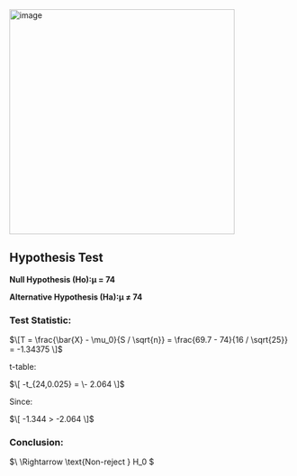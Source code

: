 <img width="400" alt="image" src="https://github.com/user-attachments/assets/fb3678a8-910f-4629-af5d-5d28919c6dc1" />  

## Hypothesis Test

**Null Hypothesis (Ho):μ = 74**     

**Alternative Hypothesis (Ha):μ ≠ 74**  


### Test Statistic:

$\[T = \frac{\bar{X} - \mu_0}{S / \sqrt{n}} = \frac{69.7 - 74}{16 / \sqrt{25}} = -1.34375 \]$


t-table:

$\[ -t_{24,0.025} = \- 2.064 \]$

Since:

$\[ -1.344 > -2.064 \]$

### Conclusion:

$\ \Rightarrow \text{Non-reject } H_0 \$
